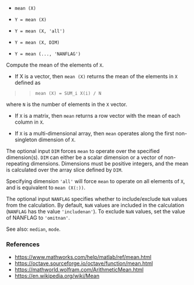 - `mean (X)`

- `Y = mean (X)`
- `Y = mean (X, 'all')`
- `Y = mean (X, DIM)`
- `Y = mean (..., 'NANFLAG')`

Compute the mean of the elements of `X`.

- If X is a vector, then `mean (X)` returns the mean of the elements in `X`
  defined as

> > `mean (X) = SUM_i X(i) / N`

where `N` is the number of elements in the `X` vector.

- If `X` is a matrix, then `mean` returns a row vector with the mean of each
  column in `X`.

- If `X` is a multi-dimensional array, then `mean` operates along the first
  non-singleton dimension of `X`.

The optional input `DIM` forces `mean` to operate over the specified
dimension(s). `DIM` can either be a scalar dimension or a vector of
non-repeating dimensions. Dimensions must be positive integers, and the mean is
calculated over the array slice defined by `DIM`.

Specifying dimension `'all'` will force `mean` to operate on all elements of
`X`, and is equivalent to `mean (X(:))`.

The optional input `NANFLAG` specifies whether to include/exclude `NaN` values
from the calculation. By default, `NaN` values are included in the calculation
(`NANFLAG` has the value `'includenan'`). To exclude `NaN` values, set the
value of NANFLAG to `'omitnan'`.

See also: `median`, `mode`.

### References

- https://www.mathworks.com/help/matlab/ref/mean.html
- https://octave.sourceforge.io/octave/function/mean.html
- https://mathworld.wolfram.com/ArithmeticMean.html
- https://en.wikipedia.org/wiki/Mean
